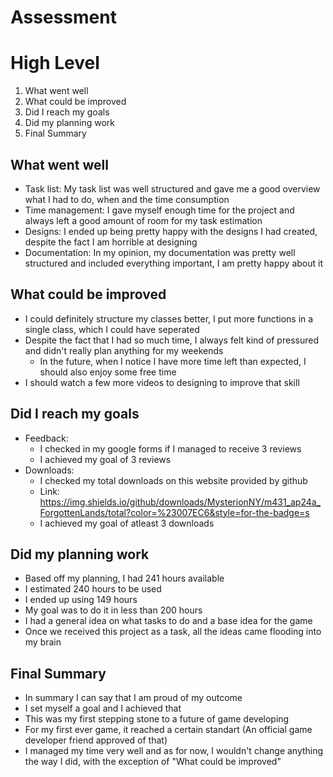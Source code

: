 # Assessment

# High Level
1. What went well
2. What could be improved
3. Did I reach my goals
4. Did my planning work
5. Final Summary

## What went well
* Task list: My task list was well structured and gave me a good overview what I had to do, when and the time consumption
* Time management: I gave myself enough time for the project and always left a good amount of room for my task estimation
* Designs: I ended up being pretty happy with the designs I had created, despite the fact I am horrible at designing
* Documentation: In my opinion, my documentation was pretty well structured and included everything important, I am pretty happy about it

## What could be improved
* I could definitely structure my classes better, I put more functions in a single class, which I could have seperated
* Despite the fact that I had so much time, I always felt kind of pressured and didn't really plan anything for my weekends
    * In the future, when I notice I have more time left than expected, I should also enjoy some free time
* I should watch a few more videos to designing to improve that skill

## Did I reach my goals
* Feedback:
    * I checked in my google forms if I managed to receive 3 reviews
    * I achieved my goal of 3 reviews
* Downloads:
    * I checked my total downloads on this website provided by github
    * Link: https://img.shields.io/github/downloads/MysterionNY/m431_ap24a_ForgottenLands/total?color=%23007EC6&style=for-the-badge=s
    * I achieved my goal of atleast 3 downloads

## Did my planning work
* Based off my planning, I had 241 hours available
* I estimated 240 hours to be used
* I ended up using 149 hours
* My goal was to do it in less than 200 hours
* I had a general idea on what tasks to do and a base idea for the game
* Once we received this project as a task, all the ideas came flooding into my brain


## Final Summary
* In summary I can say that I am proud of my outcome
* I set myself a goal and I achieved that
* This was my first stepping stone to a future of game developing
* For my first ever game, it reached a certain standart (An official game developer friend approved of that)
* I managed my time very well and as for now, I wouldn't change anything the way I did, with the exception of "What could be improved"